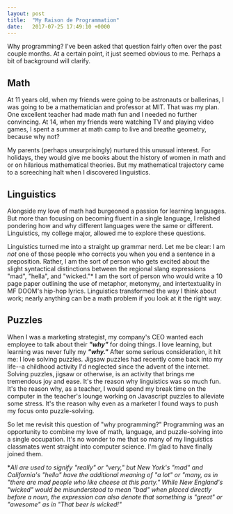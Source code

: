 ```yaml
---
layout: post
title:  "My Raison de Programmation"
date:   2017-07-25 17:49:10 +0000
---
```


Why programming? I've been asked that question fairly often over the past couple months. At a certain point, it just seemed obvious to me. Perhaps a bit of background will clarify. 

## Math
At 11 years old, when my friends were going to be astronauts or ballerinas, I was going to be a mathematician and professor at MIT. That was my plan. One excellent teacher had made math fun and I needed no further convincing. At 14, when my friends were watching TV and playing video games, I spent a summer at math camp to live and breathe geometry, because why not? 

My parents (perhaps unsurprisingly) nurtured this unusual interest. For holidays, they would give me books about the history of women in math and or on hilarious mathematical theories. But my mathematical trajectory came to a screeching halt when I discovered linguistics.

## Linguistics
Alongside my love of math had burgeoned a passion for learning languages. But more than focusing on becoming fluent in a single language, I relished pondering how and why different languages were the same or different. Linguistics, my college major, allowed me to explore these questions.

Linguistics turned me into a straight up grammar nerd. Let me be clear: I am *not* one of those people who corrects you when you end a sentence in a preposition. Rather, I am the sort of person who gets excited about the slight syntactical distinctions between the regional slang expressions "mad", "hella", and "wicked."* I am the sort of person who would write a 10 page paper outlining the use of metaphor, metonymy, and intertextuality in MF DOOM's hip-hop lyrics. Linguistics transformed the way I think about work; nearly anything can be a math problem if you look at it the right way.

## Puzzles
When I was a marketing strategist, my company's CEO wanted each employee to talk about their ***"why"*** for doing things. I love learning, but learning was never fully my ***"why."*** After some serious consideration, it hit me: I love solving puzzles. Jigsaw puzzles had recently come back into my life--a childhood activity I'd neglected since the advent of the internet. Solving puzzles, jigsaw or otherwise, is an activity that brings me tremendous joy and ease. It's the reason why linguistics was so much fun. It's the reason why, as a teacher, I would spend my break time on the computer in the teacher's lounge working on Javascript puzzles to alleviate some stress. It's the reason why even as a marketer I found ways to push my focus onto puzzle-solving.

So let me revisit this question of "why programming?" Programming was an opportunity to combine my love of math, language, and puzzle-solving into a single occupation. It's no wonder to me that so many of my linguistics classmates went straight into computer science. I'm glad to have finally joined them.


\**All are used to signify "really" or "very," but New York's "mad" and California's "hella" have the additional meaning of "a lot" or "many, as in "there are mad people who like cheese at this party." While New England's "wicked" would be misunderstood to mean "bad" when placed directly before a noun, the expression can also denote that something is "great" or "awesome" as in "That beer is wicked!"*
